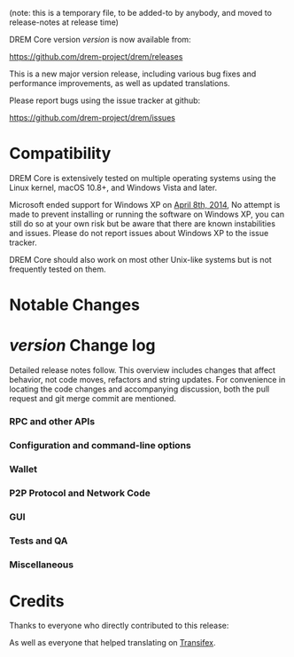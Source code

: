 (note: this is a temporary file, to be added-to by anybody, and moved to release-notes at release time)

DREM Core version *version* is now available from:

  <https://github.com/drem-project/drem/releases>

This is a new major version release, including various bug fixes and
performance improvements, as well as updated translations.

Please report bugs using the issue tracker at github:

  <https://github.com/drem-project/drem/issues>

Compatibility
==============

DREM Core is extensively tested on multiple operating systems using
the Linux kernel, macOS 10.8+, and Windows Vista and later.

Microsoft ended support for Windows XP on [April 8th, 2014](https://www.microsoft.com/en-us/WindowsForBusiness/end-of-xp-support),
No attempt is made to prevent installing or running the software on Windows XP, you
can still do so at your own risk but be aware that there are known instabilities and issues.
Please do not report issues about Windows XP to the issue tracker.

DREM Core should also work on most other Unix-like systems but is not
frequently tested on them.

Notable Changes
===============



*version* Change log
=================

Detailed release notes follow. This overview includes changes that affect
behavior, not code moves, refactors and string updates. For convenience in locating
the code changes and accompanying discussion, both the pull request and
git merge commit are mentioned.

### RPC and other APIs


### Configuration and command-line options


### Wallet


### P2P Protocol and Network Code


### GUI


### Tests and QA


### Miscellaneous


Credits
=======

Thanks to everyone who directly contributed to this release:


As well as everyone that helped translating on [Transifex](https://www.transifex.com/projects/p/drem-project-translations/).
